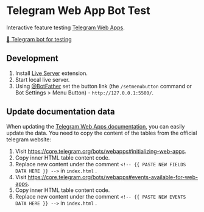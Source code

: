 # Telegram Web App Bot Test

Interactive feature testing [Telegram Web Apps](https://core.telegram.org/bots/webapps).

[🤖 Telegram bot for testing](https://t.me/tg_web_app_test_bot)

## Development

1. Install [Live Server](https://marketplace.visualstudio.com/items?itemName=ritwickdey.LiveServer) extension.
2. Start local live server.
3. Using [@BotFather](https://t.me/botfather) set the button link (the `/setmenubutton` command or Bot Settings > Menu Button) - `http://127.0.0.1:5500/`.

## Update documentation data

When updating the [Telegram Web Apps documentation](https://core.telegram.org/bots/webapps), you can easily update the data. You need to copy the content of the tables from the official telegram website:

1. Visit https://core.telegram.org/bots/webapps#initializing-web-apps.
2. Copy inner HTML table content code.
3. Replace new content under the comment `<!-- {{ PASTE NEW FIELDS DATA HERE }} -->` in `index.html` .
4. Visit https://core.telegram.org/bots/webapps#events-available-for-web-apps.
5. Copy inner HTML table content code.
6. Replace new content under the comment `<!-- {{ PASTE NEW EVENTS DATA HERE }} -->` in `index.html` .
